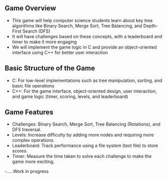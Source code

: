 ## Game Overview

- This game will help computer science students learn about key tree algorithms like Binary Search, Merge Sort, Tree Balancing, and Depth-First Search (DFS) 
- It will have challenges based on these concepts, with a leaderboard and timer to make it more engaging
- We will implement the game logic in C and provide an object-oriented interface using C++ for better user interaction

## Basic Structure of the Game
- C: For low-level implementations such as tree manipulation, sorting, and basic file operations
- C++: For the game interface, object-oriented design, user interaction, and game logic (timer, scoring, levels, and leaderboard)
  
## Game Features

- Challenges: Binary Search, Merge Sort, Tree Balancing (Rotations), and DFS traversal.
- Levels: Increase difficulty by adding more nodes and requiring more complex operations.
- Leaderboard: Track performance using a file system (text file) to store scores.
- Timer: Measure the time taken to solve each challenge to make the game more exciting.



-.....Work in progress





 
